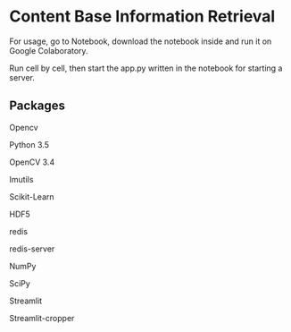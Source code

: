 # Content Base Information Retrieval
 
For usage, go to Notebook, download the notebook inside and run it on Google Colaboratory. 

Run cell by cell, then start the app.py written in the notebook for starting a server.

## Packages
Opencv

Python 3.5

OpenCV 3.4

Imutils

Scikit-Learn

HDF5

redis

redis-server

NumPy

SciPy

Streamlit

Streamlit-cropper
